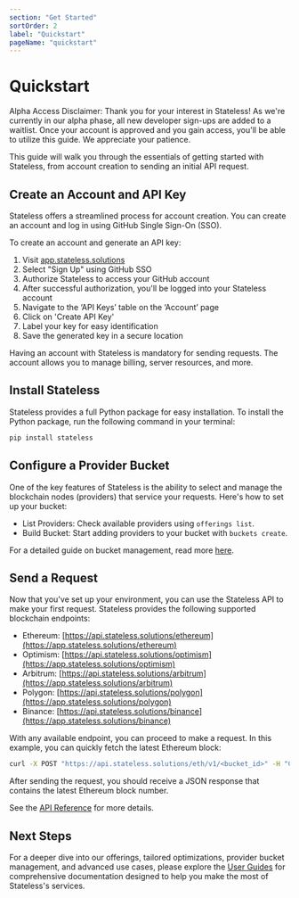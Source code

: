 ```yaml
---
section: "Get Started"
sortOrder: 2
label: "Quickstart"
pageName: "quickstart"
---
```

# Quickstart

Alpha Access Disclaimer: Thank you for your interest in Stateless! As we're
currently in our alpha phase, all new developer sign-ups are added to a
waitlist. Once your account is approved and you gain access, you'll be able to
utilize this guide. We appreciate your patience.

This guide will walk you through the essentials of getting started with
Stateless, from account creation to sending an initial API request.

## Create an Account and API Key

Stateless offers a streamlined process for account creation. You can create an
account and log in using GitHub Single Sign-On (SSO).

To create an account and generate an API key:

1. Visit [app.stateless.solutions](https://app.stateless.solutions)
2. Select "Sign Up" using GitHub SSO
3. Authorize Stateless to access your GitHub account
4. After successful authorization, you'll be logged into your Stateless account
5. Navigate to the ‘API Keys’ table on the ‘Account’ page
6. Click on 'Create API Key'
7. Label your key for easy identification
8. Save the generated key in a secure location

Having an account with Stateless is mandatory for sending requests. The account
allows you to manage billing, server resources, and more.

## Install Stateless

Stateless provides a full Python package for easy installation. To install the
Python package, run the following command in your terminal:

```bash
pip install stateless
```

## Configure a Provider Bucket

One of the key features of Stateless is the ability to select and manage the
blockchain nodes (providers) that service your requests. Here's how to set up
your bucket:

- List Providers: Check available providers using `offerings list`.
- Build Bucket: Start adding providers to your bucket with `buckets create`.

For a detailed guide on bucket management, read more [here](https://app.stateless.solutions/documentation/user-guides/developer-guides/selecting-service-providers).

## Send a Request

Now that you've set up your environment, you can use the Stateless API to make
your first request. Stateless provides the following supported blockchain
endpoints:

- Ethereum: [https://api.stateless.solutions/ethereum](https://app.stateless.solutions/ethereum)
- Optimism: [https://api.stateless.solutions/optimism](https://app.stateless.solutions/optimism)
- Arbitrum: [https://api.stateless.solutions/arbitrum](https://app.stateless.solutions/arbitrum)
- Polygon: [https://api.stateless.solutions/polygon](https://app.stateless.solutions/polygon)
- Binance: [https://api.stateless.solutions/binance](https://app.stateless.solutions/binance)

With any available endpoint, you can proceed to make a request. In this
example, you can quickly fetch the latest Ethereum block:

```bash
curl -X POST "https://api.stateless.solutions/eth/v1/<bucket_id>" -H "Content-Type: application/json" --data '{"jsonrpc":"2.0","method":"eth_blockNumber","id":1}'
```

After sending the request, you should receive a JSON response that contains the
latest Ethereum block number.

See the [API Reference](https://app.stateless.solutions/apireference) for more details.

## Next Steps

For a deeper dive into our offerings, tailored optimizations, provider bucket
management, and advanced use cases, please explore the [User
Guides](https://app.stateless.solutions/documentation/user-guides) for
comprehensive documentation designed to help you make the most of Stateless's
services.
